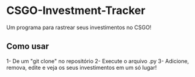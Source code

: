 # CSGO-Investment-Tracker
Um programa para rastrear seus investimentos no CSGO!

## Como usar
1- De um "git clone" no repositório
2- Execute o arquivo .py
3- Adicione, remova, edite e veja os seus investimentos em um só lugar!
